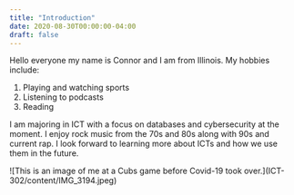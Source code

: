```yaml
---
title: "Introduction"
date: 2020-08-30T00:00:00-04:00
draft: false
---
```

<p> Hello everyone my name is Connor and I am from Illinois. My hobbies include:</p>
<ol> 
<li>Playing and watching sports</li>
<li>Listening to podcasts</li>
<li>Reading</li>
</ol>
<p>I am majoring in ICT with a focus on databases and cybersecurity at the moment. I enjoy rock music from the 70s and 80s along with 90s and current rap. I look forward to learning more about ICTs and how we use them in the future.</p>
![This is an image of me at a Cubs game before Covid-19 took over.](ICT-302/content/IMG_3194.jpeg) 
